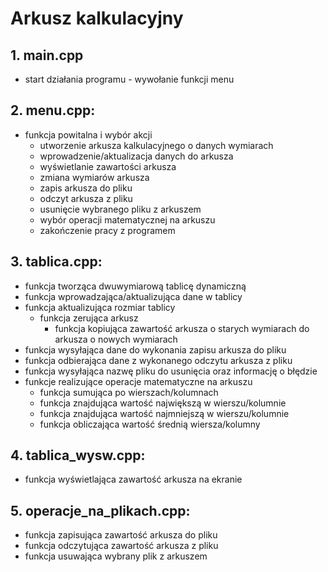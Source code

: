 # Arkusz kalkulacyjny

## 1. main.cpp
- start działania programu - wywołanie funkcji menu

## 2. menu.cpp:
- funkcja powitalna i wybór akcji
  - utworzenie arkusza kalkulacyjnego o danych wymiarach
  - wprowadzenie/aktualizacja danych do arkusza
  - wyświetlanie zawartości arkusza
  - zmiana wymiarów arkusza
  - zapis arkusza do pliku
  - odczyt arkusza z pliku
  - usunięcie wybranego pliku z arkuszem
  - wybór operacji matematycznej na arkuszu
  - zakończenie pracy z programem
## 3. tablica.cpp:
- funkcja tworząca dwuwymiarową tablicę dynamiczną
- funkcja wprowadzająca/aktualizująca dane w tablicy
- funkcja aktualizująca rozmiar tablicy
  - funkcja zerująca arkusz
	- funkcja kopiująca zawartość arkusza o starych wymiarach do arkusza o nowych wymiarach
- funkcja wysyłająca dane do wykonania zapisu arkusza do pliku
- funkcja odbierająca dane z wykonanego odczytu arkusza z pliku
- funkcja wysyłająca nazwę pliku do usunięcia oraz informację o błędzie
- funkcje realizujące operacje matematyczne na arkuszu
  - funkcja sumująca po wierszach/kolumnach
  - funkcja znajdująca wartość największą w wierszu/kolumnie
  - funkcja znajdująca wartość najmniejszą w wierszu/kolumnie
  - funkcja obliczająca wartość średnią wiersza/kolumny
## 4. tablica_wysw.cpp:
- funkcja wyświetlająca zawartość arkusza na ekranie
## 5. operacje_na_plikach.cpp:
- funkcja zapisująca zawartość arkusza do pliku
- funkcja odczytująca zawartość arkusza z pliku
- funkcja usuwająca wybrany plik z arkuszem
